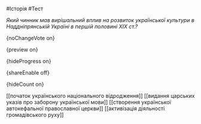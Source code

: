 #Історія #Тест

*Який чинник мав вирішальний вплив на розвиток української культури в Наддніпрянській Україні в першій половині XIX ст.?*

{noChangeVote on}

{preview on}

{hideProgress on}

{shareEnable off}

{hideCount on}

[[початок українського національного відродження]]
[[видання царських указів про заборону української мови]]
[[створення української автокефальної православної церкви]]
[[активізація діяльності громадівського руху]]
